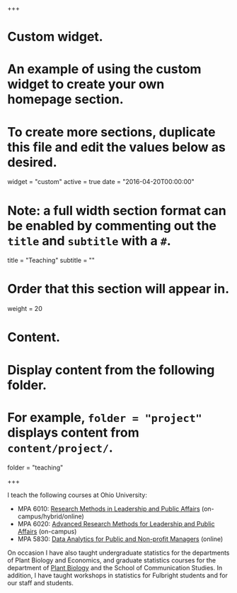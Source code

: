 +++
# Custom widget.
# An example of using the custom widget to create your own homepage section.
# To create more sections, duplicate this file and edit the values below as desired.
widget = "custom"
active = true
date = "2016-04-20T00:00:00"

# Note: a full width section format can be enabled by commenting out the `title` and `subtitle` with a `#`.
title = "Teaching"
subtitle = ""

# Order that this section will appear in.
weight = 20

# Content.
# Display content from the following folder.
# For example, `folder = "project"` displays content from `content/project/`.
folder = "teaching"

+++

I teach the following courses at Ohio University: 

- MPA 6010: [Research Methods in Leadership and Public Affairs](/teaching/mpa-6010-research-methods-for-leadership-public-affairs) (on-campus/hybrid/online)
- MPA 6020: [Advanced Research Methods for Leadership and Public Affairs](/teaching/mpa-6020-research-methods-for-leadership-public-affairs) (on-campus) 
- MPA 5830: [Data Analytics for Public and Non-profit Managers](/teaching/mpa-5830-data-analytics) (online) 


On occasion I have also taught undergraduate statistics for the departments of Plant Biology and Economics, and graduate statistics courses for the department of [Plant Biology](/teaching/pbio-315150-statistics-for-plant-biology) and the School of Communication Studies. In addition, I have taught workshops in statistics for Fulbright students and for our staff and students. 
